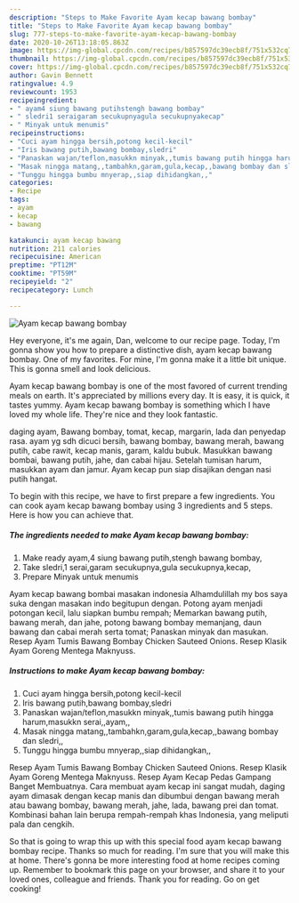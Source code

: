 ```yaml
---
description: "Steps to Make Favorite Ayam kecap bawang bombay"
title: "Steps to Make Favorite Ayam kecap bawang bombay"
slug: 777-steps-to-make-favorite-ayam-kecap-bawang-bombay
date: 2020-10-26T13:18:05.863Z
image: https://img-global.cpcdn.com/recipes/b857597dc39ecb8f/751x532cq70/ayam-kecap-bawang-bombay-foto-resep-utama.jpg
thumbnail: https://img-global.cpcdn.com/recipes/b857597dc39ecb8f/751x532cq70/ayam-kecap-bawang-bombay-foto-resep-utama.jpg
cover: https://img-global.cpcdn.com/recipes/b857597dc39ecb8f/751x532cq70/ayam-kecap-bawang-bombay-foto-resep-utama.jpg
author: Gavin Bennett
ratingvalue: 4.9
reviewcount: 1953
recipeingredient:
- " ayam4 siung bawang putihstengh bawang bombay"
- " sledri1 seraigaram secukupnyagula secukupnyakecap"
- " Minyak untuk menumis"
recipeinstructions:
- "Cuci ayam hingga bersih,potong kecil-kecil"
- "Iris bawang putih,bawang bombay,sledri"
- "Panaskan wajan/teflon,masukkn minyak,,tumis bawang putih hingga harum,masukkn serai,,ayam,,"
- "Masak ningga matang,,tambahkn,garam,gula,kecap,,bawang bombay dan sledri,,"
- "Tunggu hingga bumbu mnyerap,,siap dihidangkan,,"
categories:
- Recipe
tags:
- ayam
- kecap
- bawang

katakunci: ayam kecap bawang 
nutrition: 211 calories
recipecuisine: American
preptime: "PT12M"
cooktime: "PT59M"
recipeyield: "2"
recipecategory: Lunch

---
```



![Ayam kecap bawang bombay](https://img-global.cpcdn.com/recipes/b857597dc39ecb8f/751x532cq70/ayam-kecap-bawang-bombay-foto-resep-utama.jpg)

Hey everyone, it's me again, Dan, welcome to our recipe page. Today, I'm gonna show you how to prepare a distinctive dish, ayam kecap bawang bombay. One of my favorites. For mine, I'm gonna make it a little bit unique. This is gonna smell and look delicious.

Ayam kecap bawang bombay is one of the most favored of current trending meals on earth. It's appreciated by millions every day. It is easy, it is quick, it tastes yummy. Ayam kecap bawang bombay is something which I have loved my whole life. They're nice and they look fantastic.

daging ayam, Bawang bombay, tomat, kecap, margarin, lada dan penyedap rasa. ayam yg sdh dicuci bersih, bawang bombay, bawang merah, bawang putih, cabe rawit, kecap manis, garam, kaldu bubuk. Masukkan bawang bombai, bawang putih, jahe, dan cabai hijau. Setelah tumisan harum, masukkan ayam dan jamur. Ayam kecap pun siap disajikan dengan nasi putih hangat.


To begin with this recipe, we have to first prepare a few ingredients. You can cook ayam kecap bawang bombay using 3 ingredients and 5 steps. Here is how you can achieve that.

<!--inarticleads1-->

##### The ingredients needed to make Ayam kecap bawang bombay:

1. Make ready  ayam,4 siung bawang putih,stengh bawang bombay,
1. Take  sledri,1 serai,garam secukupnya,gula secukupnya,kecap,
1. Prepare  Minyak untuk menumis


Ayam kecap bawang bombai masakan indonesia Alhamdulillah my bos saya suka dengan masakan indo begitupun dengan. Potong ayam menjadi potongan kecil, lalu siapkan bumbu rempah; Memarkan bawang putih, bawang merah, dan jahe, potong bawang bombay memanjang, daun bawang dan cabai merah serta tomat; Panaskan minyak dan masukan. Resep Ayam Tumis Bawang Bombay Chicken Sauteed Onions. Resep Klasik Ayam Goreng Mentega Maknyuss. 

<!--inarticleads2-->

##### Instructions to make Ayam kecap bawang bombay:

1. Cuci ayam hingga bersih,potong kecil-kecil
1. Iris bawang putih,bawang bombay,sledri
1. Panaskan wajan/teflon,masukkn minyak,,tumis bawang putih hingga harum,masukkn serai,,ayam,,
1. Masak ningga matang,,tambahkn,garam,gula,kecap,,bawang bombay dan sledri,,
1. Tunggu hingga bumbu mnyerap,,siap dihidangkan,,


Resep Ayam Tumis Bawang Bombay Chicken Sauteed Onions. Resep Klasik Ayam Goreng Mentega Maknyuss. Resep Ayam Kecap Pedas Gampang Banget Membuatnya. Cara membuat ayam kecap ini sangat mudah, daging ayam dimasak dengan kecap manis dan dibumbui dengan bawang merah atau bawang bombay, bawang merah, jahe, lada, bawang prei dan tomat. Kombinasi bahan lain berupa rempah-rempah khas Indonesia, yang meliputi pala dan cengkih. 

So that is going to wrap this up with this special food ayam kecap bawang bombay recipe. Thanks so much for reading. I'm sure that you will make this at home. There's gonna be more interesting food at home recipes coming up. Remember to bookmark this page on your browser, and share it to your loved ones, colleague and friends. Thank you for reading. Go on get cooking!
